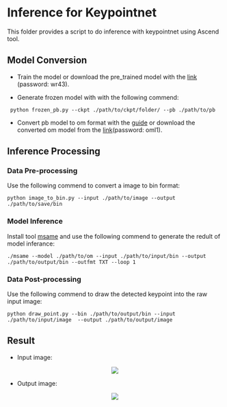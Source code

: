 # Inference for Keypointnet

This folder provides a script to do inference with keypointnet using Ascend tool.

## Model Conversion

* Train the model or download the pre_trained model with the [link](https://pan.baidu.com/s/1IWHL7ZLeHdoRuIN1lIAx-A) (password: wr43).

* Generate frozen model with with the following commend:
```
 python frozen_pb.py --ckpt ./path/to/ckpt/folder/ --pb ./path/to/pb
```

* Convert pb model to om format with the [guide](https://support.huaweicloud.com/usermanual-mindstudioc73/atlasmindstudio_02_0047.html) or download the converted om model from the [link](https://pan.baidu.com/s/1w-5ct_74k_AZO1JUskZcNw)(password: oml1).


## Inference Processing

### Data Pre-processing

Use the following commend to convert a image to bin format:
```
python image_to_bin.py --input ./path/to/image --output ./path/to/save/bin
```

### Model Inference

Install tool [msame](https://gitee.com/ascend/tools/tree/master/msame) and use the following commend to generate the redult of model inferance:
```
./msame --model ./path/to/om --input ./path/to/input/bin --output ./path/to/output/bin --outfmt TXT --loop 1
```

### Data Post-processing

Use the following commend to draw the detected keypoint into the raw input image:
```
python draw_point.py --bin ./path/to/output/bin --input ./path/to/input/image  --output ./path/to/output/image
```

## Result

* Input image:

<p align="center">
  <img src="./input.png" /> 
</p>

* Output image:

<p align="center">
  <img src="./output.png" /> 
</p>

